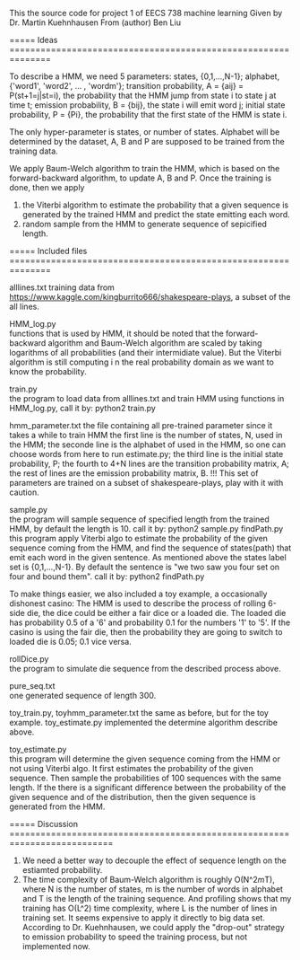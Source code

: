 This the source code for project 1 of EECS 738 machine learning 
Given by Dr. Martin Kuehnhausen From (author) Ben Liu

===== Ideas ==============================================================

To describe a HMM, we need 5 parameters: 
  states, {0,1,...,N-1};
  alphabet, {'word1', 'word2', ... , 'wordm'};
  transition probability, A = {aij} = P(st+1=j|st=i), 
    the probability that the HMM jump from state i to state j at time t;
  emission probability, B = {bij}, the state i will emit word j;
  initial state probability, P = {Pi}, the probability that the first state of the HMM is state i.
  
The only hyper-parameter is states, or number of states. 
Alphabet will be determined by the dataset, A, B and P are supposed to be trained from the training data.

We apply Baum-Welch algorithm to train the HMM, which is based on the forward-backward 
algorithm, to update A, B and P. 
Once the training is done, then we apply 
1) the Viterbi algorithm to estimate the probability 
   that a given sequence is generated by the trained HMM and predict the state emitting each word.
2) random sample from the HMM to generate sequence of sepicified length.

===== Included files ==============================================================

alllines.txt 
              training data from https://www.kaggle.com/kingburrito666/shakespeare-plays, a subset of the all lines.

HMM_log.py   
              functions that is used by HMM, it should be noted that the forward-backward algorithm 
              and Baum-Welch algorithm are scaled by taking logarithms of all probabilities 
              (and their intermidiate value). But the Viterbi algorithm is still computing i
              n the real probability domain as we want to know the probability.
                
train.py     
              the program to load data from alllines.txt and train HMM using functions in HMM_log.py, 
              call it by:
                python2 train.py
                  
hmm_parameter.txt
                the file containing all pre-trained parameter since it takes a while to train HMM
                the first line is the number of states, N, used in the HMM;
                the seconde line is the alphabet of used in the HMM, so one can choose words from here to run estimate.py;
                the third line is the initial state probability, P;
                the fourth to 4+N lines are the transition probability matrix, A;
                the rest of lines are the emission probability matrix, B.
                !!! This set of parameters are trained on a subset of shakespeare-plays, play with it with caution.
                
sample.py  
                the program will sample sequence of specified length from the trained HMM, by default the length is 10.
                call it by:
                  python2 sample.py <len>
findPath.py
                this program apply Viterbi algo to estimate the probability of the given sequence coming from the HMM, 
                and find the sequence of states(path) that emit each word in the given sentence. As mentioned above
                the states label set is {0,1,...,N-1}. 
                By default the sentence is "we two saw you four set on four and bound them".
                call it by:
                  python2 findPath.py <sentence>
  
To make things easier, we also included a toy example, a occasionally dishonest casino:
The HMM is used to describe the process of rolling 6-side die, the dice could be either a fair dice 
or a loaded die. The loaded die has probability 0.5 of a '6' and probability 0.1 for the numbers '1' to '5'. 
If the casino is using the fair die, then the probability they are going to switch to loaded die is 0.05; 
0.1 vice versa.

rollDice.py   
                the program to simulate die sequence from the described process above.

pure_seq.txt  
                one generated sequence of length 300.

toy_train.py, toyhmm_parameter.txt
                the same as before, but for the toy example. toy_estimate.py implemented the determine algorithm
                describe above.
                
toy_estimate.py             
                this program will determine the given sequence coming from the HMM or not using Viterbi algo.
                It first estimates the probability of the given sequence. Then sample the probabilities of 
                100 sequences with the same length. If the there is a significant difference between 
                the probability of the given sequence and of the distribution, 
                then the given sequence is generated from the HMM.

===== Discussion ==========================================================================
1) We need a better way to decouple the effect of sequence length on the estiamted probability.
2) The time complexity of Baum-Welch algorithm is roughly O(N^2*m*T), where N is the number of states, m is the number of words in alphabet and T is the length of the training sequence. And profiling shows that my training has O(L^2) time complexity, where L is the number of lines in training set.
It seems expensive to apply it directly to big data set. According to Dr. Kuehnhausen, we could apply the "drop-out" strategy to emission probability to speed the training process, but not implemented now.

